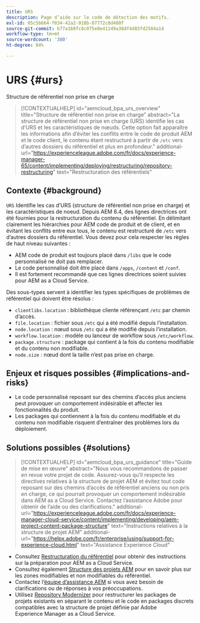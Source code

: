 ```yaml
---
title: URS
description: Page d’aide sur le code de détection des motifs.
exl-id: 05c5b664-f034-42a2-918b-07772c8d480f
source-git-commit: b77a168fc8c075e8e41149a38df4d83fd2504a14
workflow-type: tm+mt
source-wordcount: '380'
ht-degree: 84%

---
```


# URS {#urs}

Structure de référentiel non prise en charge

>[!CONTEXTUALHELP]
>id="aemcloud_bpa_urs_overview"
>title="Structure de référentiel non prise en charge"
>abstract="La structure de référentiel non prise en charge (URS) identifie les cas d’URS et les caractéristiques de nœuds. Cette option fait apparaître les informations afin d’éviter les conflits entre le code de produit AEM et le code client, le contenu étant restructuré à partir de `/etc` vers d’autres dossiers du référentiel et plus en profondeur."
>additional-url="https://experienceleague.adobe.com/fr/docs/experience-manager-65/content/implementing/deploying/restructuring/repository-restructuring" text="Restructuration des référentiels"

## Contexte {#background}

`URS` Identifie les cas d’URS (structure de référentiel non prise en charge) et les caractéristiques de noeud. Depuis AEM 6.4, des lignes directrices ont été fournies pour la restructuration du contenu du référentiel. En délimitant clairement les hiérarchies pour AEM code de produit et de client, et en évitant les conflits entre eux tous, le contenu est restructuré de `/etc` vers d’autres dossiers du référentiel. Vous devez pour cela respecter les règles de haut niveau suivantes :

* AEM code de produit est toujours placé dans `/libs` que le code personnalisé ne doit pas remplacer.
* Le code personnalisé doit être placé dans `/apps`, `/content` et `/conf`.
* Il est fortement recommandé que ces lignes directrices soient suivies pour AEM as a Cloud Service.

Des sous-types servent à identifier les types spécifiques de problèmes de référentiel qui doivent être résolus :

* `clientlibs.location` : bibliothèque cliente référençant `/etc` par chemin d’accès.
* `file.location` : fichier sous `/etc` qui a été modifié depuis l’installation.
* `node.location` : nœud sous `/etc` qui a été modifié depuis l’installation.
* `workflow.location` : modèle ou lanceur de workflow sous `/etc/workflow`.
* `package.structure` : package qui contient à la fois du contenu modifiable et du contenu non modifiable.
* `node.size` : nœud dont la taille n’est pas prise en charge.

## Enjeux et risques possibles {#implications-and-risks}

* Le code personnalisé reposant sur des chemins d’accès plus anciens peut provoquer un comportement indésirable et affecter les fonctionnalités du produit.
* Les packages qui contiennent à la fois du contenu modifiable et du contenu non modifiable risquent d’entraîner des problèmes lors du déploiement.

## Solutions possibles {#solutions}

>[!CONTEXTUALHELP]
>id="aemcloud_bpa_urs_guidance"
>title="Guide de mise en œuvre"
>abstract="Nous vous recommandons de passer en revue votre projet de code. Assurez-vous qu’il respecte les directives relatives à la structure de projet AEM et évitez tout code reposant sur des chemins d’accès de référentiel anciens ou non pris en charge, ce qui pourrait provoquer un comportement indésirable dans AEM as a Cloud Service. Contactez l’assistance Adobe pour obtenir de l’aide ou des clarifications."
>additional-url="https://experienceleague.adobe.com/fr/docs/experience-manager-cloud-service/content/implementing/developing/aem-project-content-package-structure" text="Instructions relatives à la structure de projet AEM"
>additional-url="https://helpx.adobe.com/fr/enterprise/using/support-for-experience-cloud.html" text="Assistance Experience Cloud"

* Consultez [Restructuration du référentiel](https://experienceleague.adobe.com/fr/docs/experience-manager-65/content/implementing/deploying/restructuring/repository-restructuring) pour obtenir des instructions sur la préparation pour AEM as a Cloud Service.
* Consultez également [Structure des projets AEM](https://experienceleague.adobe.com/fr/docs/experience-manager-cloud-service/content/implementing/developing/aem-project-content-package-structure) pour en savoir plus sur les zones modifiables et non modifiables du référentiel.
* Contactez l’[équipe d’assistance AEM](https://helpx.adobe.com/fr/enterprise/using/support-for-experience-cloud.html) si vous avez besoin de clarifications ou de réponses à vos préoccupations.
* Utilisez [Repository Modernizer](https://experienceleague.adobe.com/fr/docs/experience-manager-cloud-service/content/migration-journey/refactoring-tools/repo-modernizer#refactoring-tools) pour restructurer les packages de projets existants en séparant le contenu et le code en packages discrets compatibles avec la structure de projet définie par Adobe Experience Manager as a Cloud Service.
